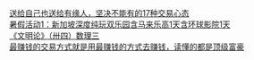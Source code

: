   
[送给自己也送给有缘人，坚决不能有的17种交易心态](http://www.dianyue.me/archives/720/gtfhe7jlcfmlsgf4/)  
[暑假活动1：新加坡深度纯玩双乐园含马来乐高1天含环球影院1天](http://www.dianyue.me/archives/358/7s9xs6r2b3cjb49w/)  
[《文明论》（卅四）数理三](http://www.dianyue.me/archives/911/vhvzersqrxnuaa0m/)  
[最赚钱的交易方式就是用最赚钱的方式去赚钱，读懂的都是顶级富豪](http://www.dianyue.me/archives/007/buqw4vc2rll13gnt/)